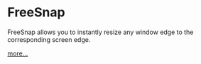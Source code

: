 FreeSnap
========

FreeSnap allows you to instantly resize any window edge to the corresponding screen edge.

[more...](http://mike-ward.net/freesnap)

